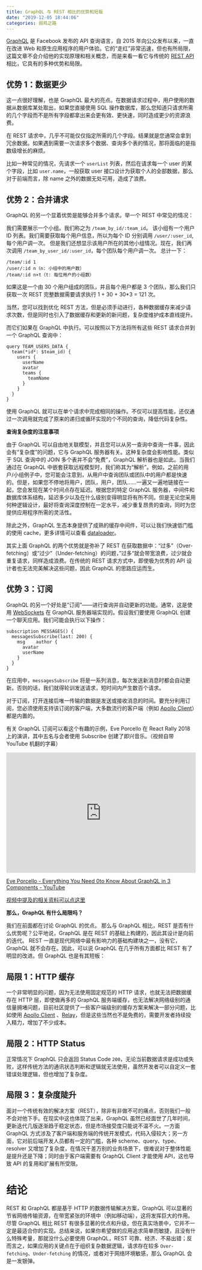 ```yaml
---
title: GraphQL 与 REST 相比的优势和短板
date: "2019-12-05 18:44:06"
categories: 弱鸡之路
---
```


[GraphQL](https://graphql.org/) 是 Facebook 发布的 API 查询语言，自 2015 年向公众发布以来，一直在改进 Web 和原生应用程序的用户体验。它的“走红”非常迅速，但也有所局限，这篇文章不会介绍他的实现原理和相关概念，而是来看一看它与传统的 [REST API](https://en.wikipedia.org/wiki/Representational_state_transfer) 相比，它具有的多种优势和局限。

## 优势 1：数据更少

这一点很好理解，也是 GraphQL 最大的亮点。在数据请求过程中，用户使用的数据从数据库某处取出，如果您直接使用 SQL 操作数据库，那么您知道只请求所需的几个字段而不是所有字段都拿出来会更有效、更快速，同时造成更少的资源浪费。

在 REST 请求中，几乎不可能仅仅指定所需的几个字段。结果就是您通常会拿到冗余数据。如果遇到需要一次请求多个数据、查询多个表的情况，那将面临的是指数级增长的麻烦。

比如一种常见的情况，先请求一个 `userList` 列表，然后在请求每一个 user 的某个字段，比如 `user.name`，一般获取 user 接口设计为获取个人的全部数据，那么对于前端而言，除 name 之外的数据无处可用，造成了浪费。

## 优势 2：合并请求

GraphQL 的另一个显着优势是能够合并多个请求。举一个 REST 中常见的情况：

我们需要展示一个小组。我们称之为 `/team_by_id/:team_id`。
该小组有一个用户 ID 列表。我们需要获取每个用户信息，所以为每个 ID 分别调用 `/user/:user_id`, 每个用户调一次。
但是我们还想显示该用户所在的其他小组情况。现在，我们再次调用 `/team_by_user_id/:user_id`，每个团队每个用户调一次。
总计一下：

```
/team/:id 1
/user/:id n（n: 小组中的用户数）
/team/:id n×t（t: 每位用户的小组数）
```

如果这是一个由 30 个用户组成的团队，并且每个用户都是 3 个团队，那么我们只获取一次 REST 完整数据需要请求执行 1 + 30 + 30\*3 = 121 次。

当然，您可以找到优化 REST 方法，但是必须手动进行，各种数据缓存来减少请求次数，但是同时也引入了数据缓存和更新的新问题，复杂度维护成本直线提升。

而它们如果在 GraphQL 中执行。可以按照以下方法将所有这些 REST 请求合并到一个 GraphQL 查询中：

```
query TEAM_USERS_DATA {
  team(*id*: $team_id) {
    users {
      userName
      avatar
      teams {
        teamName
      }
    }
  }
}
```

使用 GraphQL 就可以在单个请求中完成相同的操作。不仅可以提高性能，还仅通过一次调用就完成了原来的递归或循环实现的个不同的查询，降低代码复杂性。

**查询复杂度的注意事项**

由于 GraphQL 可以自由地关联模型，并且您可以从另一查询中查询一件事，因此会有“复杂度”的问题，它与 GraphQL 服务器有关。这种复杂度会影响性能。类似于 SQL 查询中的 JOIN 多个表并不会“免费”，GraphQL 解析器也是如此。当我们通过在 GraphQL 中嵌套获取远程模型时，我们称其为“解析”。例如，之前的用户/小组例子中，您可能会注意到，从用户中查询团队或团队中的用户都是快速的。但是，如果您不停地将用户，团队，用户，团队……一遍又一遍地链接在一起，您会发现在某个时间点存在延迟。根据您的特定 GraphQL 服务器，中间件和数据库体系结构，延迟多少以及在什么级别变得明显将有所不同。但是无论您采用何种逻辑设计，最好将查询深度控制在一定水平，减少重复昂贵的查询，同时为您提供应用程序所需的灵活性。

除此之外，GraphQL 生态本身提供了成熟的缓存中间件，可以让我们快速低门槛的使用 cache，更多详情可以查看 [dataloader](https://github.com/graphql/dataloader)。

其实上面 GraphQL 的两个优势就是弥补了 REST 在获取数据中：“过多”（Over-fetching）或“过少”（Under-fetching）的问题，”过多“就会带宽浪费，过少就会重复请求，同样造成浪费。在传统的 REST 请求方式中，即使极为优秀的 API 设计者也无法完美解决这些问题，因此 GraphQL 的思路应运而生。

## 优势 3：订阅

GraphQL 的另一个好处是“订阅”——进行查询并自动更新的功能。通常，这是使用 [WebSockets](https://developer.mozilla.org/en-US/docs/Web/API/WebSockets_API) 在 GraphQL 服务器端实现的。假设我们要使用 GraphQL 创建一个聊天应用。我们可能会执行以下操作：

```
subscription MESSAGES() {
  messagesSubscribe(last: 200) {
    msg    author {
      avatar
      userName
    }
  }
}
```

在应用中，`messagesSubscribe` 将是一系列消息，每次发送新消息时都会自动更新。否则的话，我们就得轮训发送请求，短时间内产生数百个请求。

对于订阅，打开连接后唯一传输的数据是发送或接收消息的时间。要充分利用订阅，您必须使用支持该订阅的客户端，大多数流行的客户端（例如 [Apollo Client](https://www.apollographql.com/docs/react/)）都是内置的。

有关 GraphQL 订阅可以看这个有趣的示例，Eve Porcello 在 React Rally 2018 上的演讲，其中五名与会者使用 Subscribe 创建了即兴音乐。（视频自带 YouTube 机翻的字幕）

<div style="height: 0; padding-bottom: calc(56.25% + 35px); position:relative; width: 100%;">
  <iframe allow="autoplay; gyroscope;" allowfullscreen height="100%" referrerpolicy="strict-origin" src="https://www.kapwing.com/e/5de8b6e0b736e20013e89084" style="border:0; height:100%; left:0; overflow:hidden; position:absolute; top:0; width:100%" title="Embedded content made with Kapwing" width="100%"></iframe>
</div>

[Eve Porcello - Everything You Need 0to Know About GraphQL in 3 Components - YouTube](https://www.youtube.com/watch?v=F_M8v6MK0Sc)

[视频中提及的相关资料可以点这里](https://github.com/eveporcello/react-rally)

**那么，GraphQL 有什么局限吗？**

我们在前面都在讨论 GraphQL 的优点。 那么与 GraphQL 相比，REST 是否有什么优势呢？公平地说，GraphQL 是在 REST 的基础上构建的，因此其设计是向前的迭代。 REST 一直是现代网络中最有影响力的基础构建块之一，没有它，GraphQL 就不会存在。因此，可以说 GraphQL 在几乎所有方面都比 REST 有了明显的改进。但 GraphQL 也是有其短板：

## 局限 1：HTTP 缓存

一个非常明显的问题，因为无法使用固定规范的 HTTP 请求，也就无法把数据缓存在 HTTP 层，即使做再多的 GraphQL 服务端缓存，也无法解决网络级别的通信量拥堵问题，目前社区提供了一些客户端级别的缓存方案来解决一部分问题，比如使用 [Apollo Client](https://www.apollographql.com/docs/react/) 、[Relay](https://relay.dev/)，但是这些当然也不是免费的，需要开发者持续投入精力，增加了不少成本。

## 局限 2：HTTP Status

正常情况下 GraphQL 只会返回 Status Code `200`，无论当前数据请求是成功或失败，这样传统方法的通讯状态判断和逻辑就无法使用，虽然开发者可以自定义一套错误处理逻辑，但也增加了复杂度。

## 局限 3：复杂度陡升

面对一个传统有效的解决方案（REST），除非有非做不可的痛点，否则我们一般不会对他下手。在现实中这也体现了出来，GraphQL 虽然已经面世了几年时间，更新迭代几版逐渐趋于稳定状态，但是市场接受度只能说不温不火。一方面 GraphQL 方式涉及了客户端和服务端的传统开发模式，代码入侵较大；另一方面，它对前后端开发人员都有一定的门槛，各种 scheme、query、type、resolver 又增加了复杂度，在情况千差万别的业务场景下，很难说对于整体性能是提升还是下降；同时由于客户端需要有 GraphQL Client 才能使用 API，这也导致 API 的复用和扩展有所受限。

# 结论

REST 和 GraphQL 都是基于 HTTP 的数据传输解决方案，GraphQL 可以显著的节省网络传输资源，在带宽紧张的环境中（例如移动端），这将发挥巨大的作用。尽管 GraphQL 相比 REST 有很多显著的优点和升级，但在真实场景中，它并不一定是最适合你的实现。总结来说，如果你希望做的应用追求简单而敏捷，且没有什么特殊考量，那就没什么必要使用 GraphQL，REST 可靠、经济、不易出错；反而言之，如果应用的关键点在于组织复杂数据逻辑，请求存在较多 `Over-fetching`、`Under-fetching` 的情况，或者对于网络环境敏感，那么 GraphQL 会是一发银弹。
